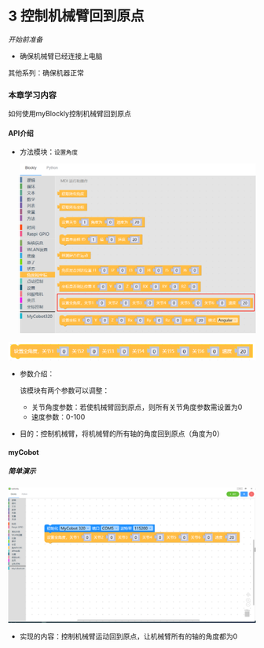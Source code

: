 # 3 控制机械臂回到原点

<i>开始前准备</i>

- 确保机械臂已经连接上电脑

其他系列：确保机器正常

### 本章学习内容

如何使用myBlockly控制机械臂回到原点

#### API介绍

* 方法模块：`设置角度`

  <img src="./img/case/go_zero_item.png" style="zoom: 50%;" />

<img src="./img/blocks/mid/8.png"  />

* 参数介绍：

  该模块有两个参数可以调整：

  * 关节角度参数：若使机械臂回到原点，则所有关节角度参数需设置为0
  * 速度参数：0-100

* 目的：控制机械臂，将机械臂的所有轴的角度回到原点（角度为0）

#### myCobot

##### 简单演示

<img src="./img/case/gozero.png" style="zoom: 50%;" />





* 实现的内容：控制机械臂运动回到原点，让机械臂所有的轴的角度都为0
